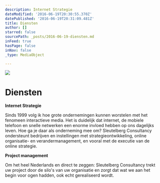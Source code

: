 ```yaml
---
description: Internet Strategie
dateModified: '2016-06-19T20:30:55.370Z'
datePublished: '2016-06-19T20:31:09.481Z'
title: Diensten
author: []
starred: false
sourcePath: _posts/2016-06-19-diensten.md
inFeed: true
hasPage: false
inNav: false
_type: MediaObject

---
```

![](https://the-grid-user-content.s3-us-west-2.amazonaws.com/7d0a8a4d-dfdd-4b85-bd31-bab5152e4ef2.jpg)

# **Diensten**

**Internet Strategie**

Sinds 1999 volg ik hoe grote ondernemingen kunnen worstelen met het fenomeen interactieve media. Het is duidelijk dat internet, de mobiele telefoon en snelle netwerken een enorme invloed hebben op ons dagelijks leven. Hoe ga je daar als onderneming mee om? Sleutelberg Consultancy ondersteunt bedrijven en instellingen met strategieontwikkeling, online organisatie- en verandermanagement, en vooral met de executie van de online strategie.

**Project management**

Om het heel Nederlands en direct te zeggen: Sleutelberg Consultancy trekt uw project door de silo's van uw organisatie en zorgt dat wat we aan het begin voor ogen hadden, ook echt gerealiseerd wordt.